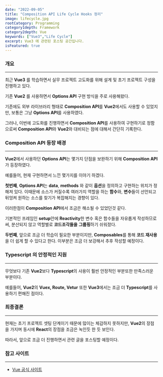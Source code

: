 ```yaml
---
date: "2022-09-05"
title: "Composition API Life Cycle Hooks 정리"
image: lifecycle.jpg
rootCategory: Programming
category1depth: Framework
category2depth: Vue
keywords: ["Vue3","Life Cycle"]
excerpt: Vue3 에 관련된 포스팅 공간입니다.
isFeatured: true
---
```


### 개요

---

최근 **Vue3** 를 학습하면서 실무 프로젝트 고도화를 위해 설계 및 초기 프로젝트 구성을 진행하고 있다.

기존 **Vue2** 를 사용하면서 **Options API** 구현 방식을 주로 사용해왔다.

기존에도 외부 라이브러리 형태로 **Composition API**를 **Vue2**에서도 사용할 수 있었지만, 보통은 그냥 **Options API**를 사용하였다.

그러나, 이번에 고도화를 진행하면서 **Composition API**를 사용하여 구현하기로 정함으로써 **Composition API**와 **Vue2**와 대비되는 점에 대해서 간단히 기록한다.

### Composition API 등장 배경

---

**Vue2**에서 사용하던 **Options API**는 몇가지 단점을 보완하기 위해 **Composition API**가 등장하였다.

예를들어, 현재 구현하면서 느낀 몇가지를 이야기 하겠다.

**첫번째**, **Options API**는 **data**, **methods** 와 같이 **옵션**을 정의하고 구현하는 위치가 정해져 있다.
이때문에 소스가 커질수록 여러가지 역할을 하는 **함수**와, **변수**들이 선언되고 뒤엉켜 원하는 소스를 찾기가 복잡해지는 경향이 있다.

이러한점이 **Composition API**에서 조금은 해소될 수 있었던것 같다.

기본적인 프레임인 **setup**안에 **Reactivity**한 변수 혹은 함수들을 자유롭게 작성하므로써, 분산되지 않고 역할별로 **코드조각들을** **그룹핑**하기 쉬워졌다.

**두번째**, 앞으로 조금 더 학습이 필요한 부분이지만, **Composables**를 통해 **코드 재사용**을 더 쉽게 할 수 있다고 한다.
이부분은 조금 더 보강해서 추후 작성할 예정이다.

### Typescript 의 안정적인 지원

---

무엇보다 기존 **Vue2**보다 **Typescript**의 사용이 훨씬 안정적인 부분또한 만족스러운 부분이다.

예를들어, **Vue2**의 **Vuex, Route, Vetur** 또한 **Vue3**에서는 조금 더 **Typescript**를 사용하기 편해진 점이다.

### 최종결론

---

현재는 초기 프로젝트 셋팅 단계이기 때문에 많이는 체감하지 못하지만, **Vue2**의 장점을 가지며 동시에 **React**의 장점을 조금은 녹인듯 한 듯 보인다.

따라서, 앞으로 조금 더 진행하면서 관련 글을 포스팅할 예정이다.

### 참고 사이트

---

- [Vue 공식 사이트](https://vuejs.org/)
